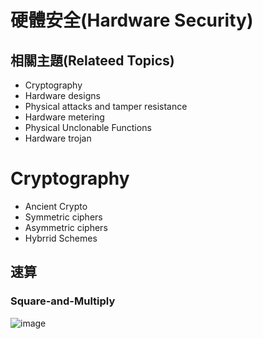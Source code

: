 # 硬體安全(Hardware Security)

## 相關主題(Relateed Topics)
- Cryptography
- Hardware designs
- Physical attacks and tamper resistance
- Hardware metering
- Physical Unclonable Functions
- Hardware trojan

# Cryptography
- Ancient Crypto
- Symmetric ciphers
- Asymmetric ciphers
- Hybrrid Schemes

## 速算
### Square-and-Multiply
![image](https://user-images.githubusercontent.com/29877260/190944770-91324f8a-5ad8-46c5-9c76-6a498542da92.png)

